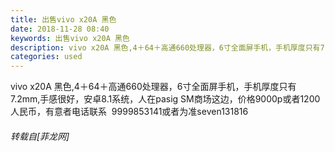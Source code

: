 ```yaml
---
title: 出售vivo x20A 黑色
date: 2018-11-28 08:40
keywords: 出售vivo x20A 黑色
description: vivo x20A 黑色,4＋64＋高通660处理器，6寸全面屏手机，手机厚度只有7.2mm,手感很好，安卓8.1系统，人在pasig SM商场这边，价格9000p或者1200人民币，有意者电话联系  9999853141或者为准seven131816
categories: used
---
```

<td class="t_f" id="postmessage_2367617">

vivo x20A 黑色,4＋64＋高通660处理器，6寸全面屏手机，手机厚度只有7.2mm,手感很好，安卓8.1系统，人在pasig SM商场这边，价格9000p或者1200人民币，有意者电话联系  9999853141或者为准seven131816</td>
###### 转载自[菲龙网]